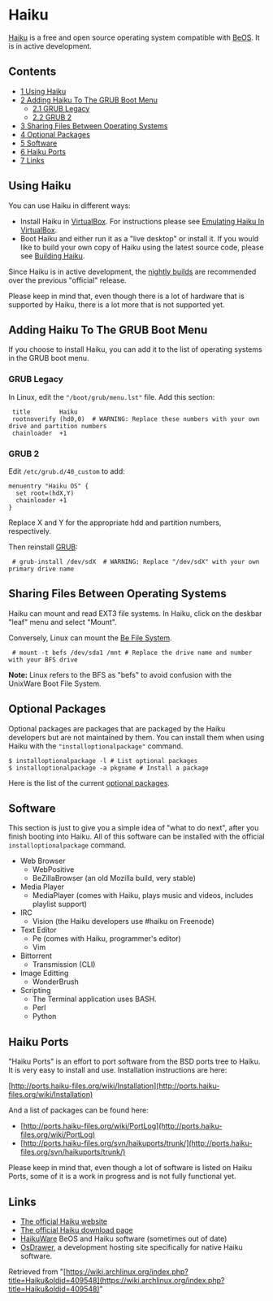 # Haiku

[Haiku](http://www.haiku-os.org/) is a free and open source operating system compatible with [BeOS](http://en.wikipedia.org/wiki/BeOS). It is in active development.

## Contents

*   [1 Using Haiku](#Using_Haiku)
*   [2 Adding Haiku To The GRUB Boot Menu](#Adding_Haiku_To_The_GRUB_Boot_Menu)
    *   [2.1 GRUB Legacy](#GRUB_Legacy)
    *   [2.2 GRUB 2](#GRUB_2)
*   [3 Sharing Files Between Operating Systems](#Sharing_Files_Between_Operating_Systems)
*   [4 Optional Packages](#Optional_Packages)
*   [5 Software](#Software)
*   [6 Haiku Ports](#Haiku_Ports)
*   [7 Links](#Links)

## Using Haiku

You can use Haiku in different ways:

*   Install Haiku in [VirtualBox](/index.php/VirtualBox "VirtualBox"). For instructions please see [Emulating Haiku In VirtualBox](http://haiku-os.org/guides/virtualizing/virtualbox).
*   Boot Haiku and either run it as a "live desktop" or install it. If you would like to build your own copy of Haiku using the latest source code, please see [Building Haiku](http://haiku-os.org/guides/building).

Since Haiku is in active development, the [nightly builds](http://haiku-files.org/haiku/development/) are recommended over the previous "official" release.

Please keep in mind that, even though there is a lot of hardware that is supported by Haiku, there is a lot more that is not supported yet.

## Adding Haiku To The GRUB Boot Menu

If you choose to install Haiku, you can add it to the list of operating systems in the GRUB boot menu.

### GRUB Legacy

In Linux, edit the `"/boot/grub/menu.lst"` file. Add this section:

```
 title        Haiku
 rootnoverify (hd0,0)  # WARNING: Replace these numbers with your own drive and partition numbers
 chainloader  +1

```

### GRUB 2

Edit `/etc/grub.d/40_custom` to add:

```
menuentry "Haiku OS" {
  set root=(hdX,Y)
  chainloader +1
}

```

Replace X and Y for the appropriate hdd and partition numbers, respectively.

Then reinstall [GRUB](/index.php/GRUB "GRUB"):

```
 # grub-install /dev/sdX  # WARNING: Replace "/dev/sdX" with your own primary drive name

```

## Sharing Files Between Operating Systems

Haiku can mount and read EXT3 file systems. In Haiku, click on the deskbar "leaf" menu and select "Mount".

Conversely, Linux can mount the [Be File System](http://en.wikipedia.org/wiki/Be_File_System).

```
 # mount -t befs /dev/sda1 /mnt # Replace the drive name and number with your BFS drive

```

**Note:** Linux refers to the BFS as "befs" to avoid confusion with the UnixWare Boot File System.

## Optional Packages

Optional packages are packages that are packaged by the Haiku developers but are not maintained by them. You can install them when using Haiku with the `"installoptionalpackage"` command.

```
$ installoptionalpackage -l # List optional packages
$ installoptionalpackage -a pkgname # Install a package

```

Here is the list of the current [optional packages](http://cgit.haiku-os.org/haiku/tree/build/jam/OptionalPackages).

## Software

This section is just to give you a simple idea of "what to do next", after you finish booting into Haiku. All of this software can be installed with the official `installoptionalpackage` command.

*   Web Browser
    *   WebPositive
    *   BeZillaBrowser (an old Mozilla build, very stable)
*   Media Player
    *   MediaPlayer (comes with Haiku, plays music and videos, includes playlist support)
*   IRC
    *   Vision (the Haiku developers use #haiku on Freenode)
*   Text Editor
    *   Pe (comes with Haiku, programmer's editor)
    *   Vim
*   Bittorrent
    *   Transmission (CLI)
*   Image Editting
    *   WonderBrush
*   Scripting
    *   The Terminal application uses BASH.
    *   Perl
    *   Python

## Haiku Ports

"Haiku Ports" is an effort to port software from the BSD ports tree to Haiku. It is very easy to install and use. Installation instructions are here:

[http://ports.haiku-files.org/wiki/Installation](http://ports.haiku-files.org/wiki/Installation)

And a list of packages can be found here:

*   [http://ports.haiku-files.org/wiki/PortLog](http://ports.haiku-files.org/wiki/PortLog)
*   [http://ports.haiku-files.org/svn/haikuports/trunk/](http://ports.haiku-files.org/svn/haikuports/trunk/)

Please keep in mind that, even though a lot of software is listed on Haiku Ports, some of it is a work in progress and is not fully functional yet.

## Links

*   [The official Haiku website](http://www.haiku-os.org/)
*   [The official Haiku download page](http://www.haiku-files.org/)
*   [HaikuWare](http://www.haikuware.com/) BeOS and Haiku software (sometimes out of date)
*   [OsDrawer](http://dev.osdrawer.net/), a development hosting site specifically for native Haiku software.

Retrieved from "[https://wiki.archlinux.org/index.php?title=Haiku&oldid=409548](https://wiki.archlinux.org/index.php?title=Haiku&oldid=409548)"
